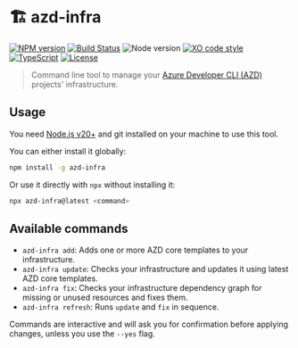 # 🏗 azd-infra

[![NPM version](https://img.shields.io/npm/v/azd-infra.svg?style=flat-square)](https://www.npmjs.com/package/azd-infra)
[![Build Status](https://img.shields.io/github/actions/workflow/status/sinedied/azd-infra/ci.yml?style=flat-square&label=Build)](https://github.com/sinedied/azd-infra/actions)
![Node version](https://img.shields.io/node/v/azd-infra?style=flat-square)
[![XO code style](https://img.shields.io/badge/code_style-XO-5ed9c7?style=flat-square)](https://github.com/sindresorhus/xo)
[![TypeScript](https://img.shields.io/badge/TypeScript-blue?style=flat-square&logo=typescript&logoColor=white)](https://www.typescriptlang.org)
[![License](https://img.shields.io/badge/license-MIT-blue?style=flat-square)](LICENSE)

> Command line tool to manage your [Azure Developer CLI (AZD)](https://aka.ms/azd) projects' infrastructure.

## Usage

You need [Node.js v20+](https://nodejs.org) and git installed on your machine to use this tool.

You can either install it globally:

```bash
npm install -g azd-infra
```

Or use it directly with `npx` without installing it:

```bash
npx azd-infra@latest <command>
```

## Available commands

- `azd-infra add`: Adds one or more AZD core templates to your infrastructure.
- `azd-infra update`: Checks your infrastructure and updates it using latest AZD core templates.
- `azd-infra fix`: Checks your infrastructure dependency graph for missing or unused resources and fixes them.
- `azd-infra refresh`: Runs `update` and `fix` in sequence.

Commands are interactive and will ask you for confirmation before applying changes, unless you use the `--yes` flag.
